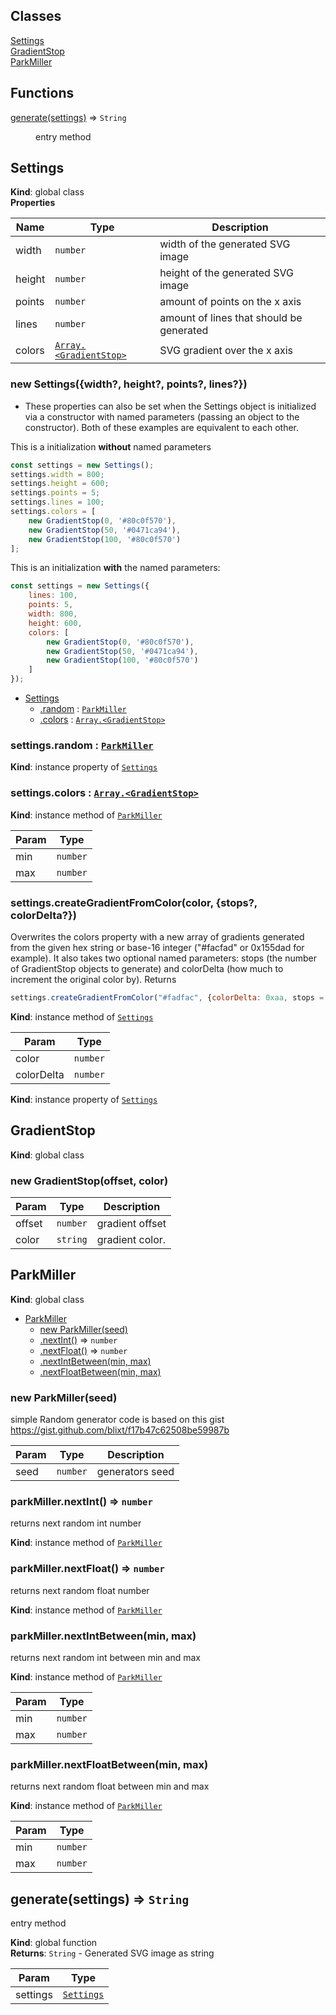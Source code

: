 ## Classes

<dl>
<dt><a href="#Settings">Settings</a></dt>
<dd></dd>
<dt><a href="#GradientStop">GradientStop</a></dt>
<dd></dd>
<dt><a href="#ParkMiller">ParkMiller</a></dt>
<dd></dd>
</dl>

## Functions

<dl>
<dt><a href="#generate">generate(settings)</a> ⇒ <code>String</code></dt>
<dd><p>entry method</p>
</dd>
</dl>

<a name="Settings"></a>

## Settings
**Kind**: global class  
**Properties**

| Name | Type | Description |
| --- | --- | --- |
| width | <code>number</code> | width of the generated SVG image |
| height | <code>number</code> | height of the generated SVG image |
| points | <code>number</code> | amount of points on the x axis |
| lines | <code>number</code> | amount of lines that should be generated |
| colors | [<code>Array.&lt;GradientStop&gt;</code>](#GradientStop) | SVG gradient over the x axis |

### new Settings({width?, height?, points?, lines?})

* These properties can also be set when the Settings object is initialized via a constructor with named parameters (passing an object to the constructor). Both of these examples are equivalent to each other.

This is a initialization **without** named parameters
```js
const settings = new Settings();
settings.width = 800;
settings.height = 600;
settings.points = 5;
settings.lines = 100;
settings.colors = [
    new GradientStop(0, '#80c0f570'),
    new GradientStop(50, '#0471ca94'), 
    new GradientStop(100, '#80c0f570')
];
```

This is an initialization **with** the named parameters:
```js
const settings = new Settings({
    lines: 100,
    points: 5,
    width: 800,
    height: 600,
    colors: [
        new GradientStop(0, '#80c0f570'),
        new GradientStop(50, '#0471ca94'), 
        new GradientStop(100, '#80c0f570')
    ]
});
```

* [Settings](#Settings)
    * [.random](#Settings+random) : [<code>ParkMiller</code>](#ParkMiller)
    * [.colors](#Settings+colors) : [<code>Array.&lt;GradientStop&gt;</code>](#GradientStop)

<a name="Settings+random"></a>

### settings.random : [<code>ParkMiller</code>](#ParkMiller)
**Kind**: instance property of [<code>Settings</code>](#Settings)  
<a name="Settings+colors"></a>

### settings.colors : [<code>Array.&lt;GradientStop&gt;</code>](#GradientStop)

**Kind**: instance method of [<code>ParkMiller</code>](#ParkMiller)  

| Param | Type |
| --- | --- |
| min | <code>number</code> | 
| max | <code>number</code> | 

<a name="ParkMiller+nextFloatBetween"></a>

### settings.createGradientFromColor(color, {stops?, colorDelta?})
Overwrites the colors property with a new array of gradients generated from the given hex string or base-16 integer ("#facfad" or 0x155dad for example). It also takes two optional named parameters: stops (the number of GradientStop objects to generate) and colorDelta (how much to increment the original color by). Returns 

```js
settings.createGradientFromColor("#fadfac", {colorDelta: 0xaa, stops = 7});
```

**Kind**: instance method of [<code>Settings</code>](#Settings)  

| Param | Type |
| --- | --- |
| color | <code>number</code> | 
| colorDelta | <code>number</code> | 

**Kind**: instance property of [<code>Settings</code>](#Settings)  
<a name="GradientStop"></a>

## GradientStop
**Kind**: global class  
<a name="new_GradientStop_new"></a>

### new GradientStop(offset, color)

| Param | Type | Description |
| --- | --- | --- |
| offset | <code>number</code> | gradient offset |
| color | <code>string</code> | gradient color. |

<a name="ParkMiller"></a>

## ParkMiller
**Kind**: global class  

* [ParkMiller](#ParkMiller)
    * [new ParkMiller(seed)](#new_ParkMiller_new)
    * [.nextInt()](#ParkMiller+nextInt) ⇒ <code>number</code>
    * [.nextFloat()](#ParkMiller+nextFloat) ⇒ <code>number</code>
    * [.nextIntBetween(min, max)](#ParkMiller+nextIntBetween)
    * [.nextFloatBetween(min, max)](#ParkMiller+nextFloatBetween)

<a name="new_ParkMiller_new"></a>

### new ParkMiller(seed)
simple Random generator
code is based on this gist
https://gist.github.com/blixt/f17b47c62508be59987b


| Param | Type | Description |
| --- | --- | --- |
| seed | <code>number</code> | generators seed |

<a name="ParkMiller+nextInt"></a>

### parkMiller.nextInt() ⇒ <code>number</code>
returns next random int number

**Kind**: instance method of [<code>ParkMiller</code>](#ParkMiller)  
<a name="ParkMiller+nextFloat"></a>

### parkMiller.nextFloat() ⇒ <code>number</code>
returns next random float number

**Kind**: instance method of [<code>ParkMiller</code>](#ParkMiller)  
<a name="ParkMiller+nextIntBetween"></a>

### parkMiller.nextIntBetween(min, max)
returns next random int between min and max

**Kind**: instance method of [<code>ParkMiller</code>](#ParkMiller)  

| Param | Type |
| --- | --- |
| min | <code>number</code> | 
| max | <code>number</code> | 

<a name="ParkMiller+nextFloatBetween"></a>

### parkMiller.nextFloatBetween(min, max)
returns next random float between min and max

**Kind**: instance method of [<code>ParkMiller</code>](#ParkMiller)  

| Param | Type |
| --- | --- |
| min | <code>number</code> | 
| max | <code>number</code> | 

<a name="generate"></a>

## generate(settings) ⇒ <code>String</code>
entry method

**Kind**: global function  
**Returns**: <code>String</code> - Generated SVG image as string  

| Param | Type |
| --- | --- |
| settings | [<code>Settings</code>](#Settings) | 

